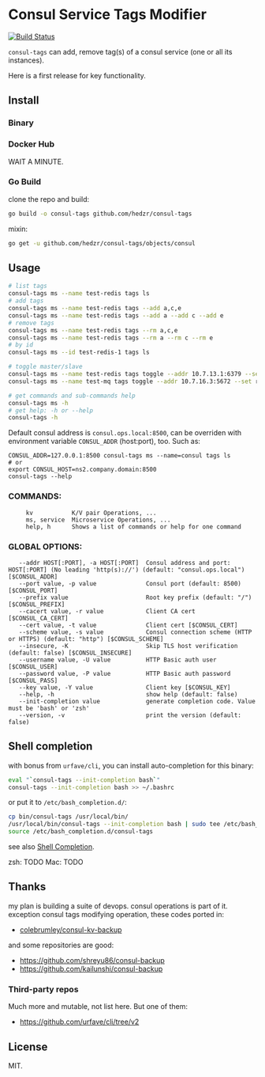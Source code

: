 # Consul Service Tags Modifier

[![Build Status](https://travis-ci.org/hedzr/consul-tags.svg?branch=master)](https://travis-ci.org/hedzr/consul-tags)

`consul-tags` can add, remove tag(s) of a consul service (one or all its instances).

Here is a first release for key functionality.


## Install

### Binary



### Docker Hub

WAIT A MINUTE.

### Go Build

clone the repo and build:

```bash
go build -o consul-tags github.com/hedzr/consul-tags
```

mixin:

```bash
go get -u github.com/hedzr/consul-tags/objects/consul
```


## Usage


```bash
# list tags
consul-tags ms --name test-redis tags ls
# add tags
consul-tags ms --name test-redis tags --add a,c,e
consul-tags ms --name test-redis tags --add a --add c --add e
# remove tags
consul-tags ms --name test-redis tags --rm a,c,e
consul-tags ms --name test-redis tags --rm a --rm c --rm e
# by id
consul-tags ms --id test-redis-1 tags ls

# toggle master/slave
consul-tags ms --name test-redis tags toggle --addr 10.7.13.1:6379 --set role=master --reset role=slave
consul-tags ms --name test-mq tags toggle --addr 10.7.16.3:5672 --set role=leader,type=ram --reset role=peer,type=disk

# get commands and sub-commands help
consul-tags ms -h
# get help: -h or --help
consul-tags -h
```

Default consul address is `consul.ops.local:8500`, can be overriden with environment variable `CONSUL_ADDR` (host:port), too. Such as:

```
CONSUL_ADDR=127.0.0.1:8500 consul-tags ms --name=consul tags ls
# or
export CONSUL_HOST=ns2.company.domain:8500
consul-tags --help
```

### COMMANDS:

```
     kv           K/V pair Operations, ...
     ms, service  Microservice Operations, ...
     help, h      Shows a list of commands or help for one command
```

### GLOBAL OPTIONS:

```
   --addr HOST[:PORT], -a HOST[:PORT]  Consul address and port: HOST[:PORT] (No leading 'http(s)://') (default: "consul.ops.local") [$CONSUL_ADDR]
   --port value, -p value              Consul port (default: 8500) [$CONSUL_PORT]
   --prefix value                      Root key prefix (default: "/") [$CONSUL_PREFIX]
   --cacert value, -r value            Client CA cert [$CONSUL_CA_CERT]
   --cert value, -t value              Client cert [$CONSUL_CERT]
   --scheme value, -s value            Consul connection scheme (HTTP or HTTPS) (default: "http") [$CONSUL_SCHEME]
   --insecure, -K                      Skip TLS host verification (default: false) [$CONSUL_INSECURE]
   --username value, -U value          HTTP Basic auth user [$CONSUL_USER]
   --password value, -P value          HTTP Basic auth password [$CONSUL_PASS]
   --key value, -Y value               Client key [$CONSUL_KEY]
   --help, -h                          show help (default: false)
   --init-completion value             generate completion code. Value must be 'bash' or 'zsh'
   --version, -v                       print the version (default: false)
```

## Shell completion

with bonus from `urfave/cli`, you can install auto-completion for this binary:

```bash
eval "`consul-tags --init-completion bash`"
consul-tags --init-completion bash >> ~/.bashrc
```

or put it to `/etc/bash_completion.d/`:

```bash
cp bin/consul-tags /usr/local/bin/
/usr/local/bin/consul-tags --init-completion bash | sudo tee /etc/bash_completion.d/consul-tags
source /etc/bash_completion.d/consul-tags
```

see also [Shell Completion](https://github.com/urfave/cli/tree/v2#shell-completion).

zsh: TODO
Mac: TODO


## Thanks

my plan is building a suite of devops. consul operations is part of it. exception consul tags modifying operation, these codes ported in:

- [colebrumley/consul-kv-backup](https://github.com/colebrumley/consul-kv-backup)

and some repositories are good:

- https://github.com/shreyu86/consul-backup
- https://github.com/kailunshi/consul-backup

### Third-party repos

Much more and mutable, not list here. But one of them:

- https://github.com/urfave/cli/tree/v2



## License

MIT.




